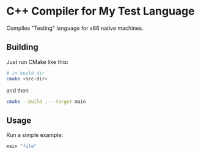 C++ Compiler for My Test Language 
=========================

Compiles "Testing" language for x86 native machines.


Building
---

Just run CMake like this:

```sh
# in build dir
cmake <src-dir>
```

and then

```sh
cmake --build . --target main
```


Usage
---

Run a simple example:

```sh
main "file"
```

